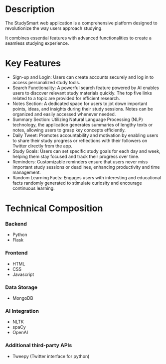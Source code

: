 
# Description

The StudySmart web application is a comprehensive platform designed to revolutionize the way users approach studying.

It combines essential features with advanced functionalities to create a seamless studying experience. 


# Key Features
- Sign-up and Login: Users can create accounts securely and log in to access personalized study tools.
- Search Functionality: A powerful search feature powered by AI enables users to discover relevant study materials 
  quickly. The top five links related to a topic are provided for efficient research.
- Notes Section: A dedicated space for users to jot down important points, ideas, and insights during their study 
  sessions. Notes can be organized and easily accessed whenever needed.
- Summary Section: Utilizing Natural Language Processing (NLP) technology, the application generates summaries of 
  lengthy texts or notes, allowing users to grasp key concepts efficiently.
- Daily Tweet: Promotes accountability and motivation by enabling users to share their study progress or reflections 
  with their followers on Twitter directly from the app.
-  Study Goals: Users can set specific study goals for each day and week, helping them stay focused and track their 
  progress over time.
- Reminders: Customizable reminders ensure that users never miss important study sessions or deadlines, enhancing 
   productivity and time management.
- Random Learning Facts: Engages users with interesting and educational facts randomly generated to stimulate 
  curiosity and encourage continuous learning.

# Technical Composition

### Backend

- Python
- Flask

### Frontend

- HTML
- CSS
- Javascript

### Data Storage

- MongoDB

### AI Integration

- NLTK
- spaCy
- OpenAI

### Additional third-party APIs

- Tweepy (Twitter interface for python)

